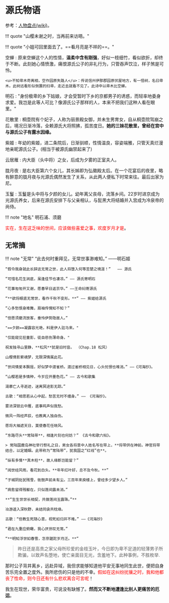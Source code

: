 # 源氏物语

参考：[人物盘点(wiki)](https://zh.wikipedia.org/zh-cn/Template:%E6%BA%90%E6%B0%8F%E7%89%A9%E8%AA%9E)。



!!! quote "山樱未谢之时，当再前来访晤。"

!!! quote "小姐可回里面去了。==看月亮是不祥的==。"

空蝉
:   原来空蝉这个人的性情，**温柔中含有刚强**，好似一枝细竹，看似欲折，却终于不断。此刻她心情愤激，痛恨源氏公子的非礼行为，只管吞声饮泣，样子煞是可怜。

    <u>不知帚木奇离相，空作园原失路人</u>：传说信州伊那郡园原伏屋地方，有一怪树，名曰帚木。此树远看形似倒置的扫帚，走近去就看不见了。此诗中以帚木比空蝉。

明石
:   "身份极卑的乡下姑娘，才会受暂时下乡的京都男子的诱惑，而轻率地委身求爱。我岂是此等人可比？像源氏公子那样的人，本来不把我们这种人看在眼里。"

花散里
:   桐壶院有个妃子，人称为丽景殿女御，并未生男育女，自从桐壶院驾崩之后，境况日渐冷落，全赖源氏大将照拂，孤苦度日。**她的三妹花散里，曾经在宫中与源氏公子有露水因缘。**

紫姬
:   年幼的紫姬，进二条院后，日渐驯顺，性情温良，容姿端雅，只管天真烂漫地亲昵源氏公子。(相当于被源氏幽禁起来了)

云居雁
:   内大臣（头中将）之女，后成为夕雾的正室夫人。

胧月夜
:   是右大臣第六个女儿，其长姊即为弘徽殿太后。在一个花宴后的夜里，略有醉意的胧月夜与光源氏偶然发生了关系，从此两人便私下时常来往。最后出家为尼。

玉鬘
:   玉鬘是头中将与夕颜的女儿。幼年离父丧母，流落乡间。22岁时进京成为光源氏养女，后来在源氏安排下与父亲相认，与髭黑大将结婚并入宫成为冷泉帝的尚侍。

!!! note "地名"
    明石浦、须磨

<span style="color:red">实在，生在这乏味的世间，应该做些喜爱之事，欢度岁月才是</span>。



## 无常摘



!!! note "无常"
    “此去何时重拜见，无常世事渺难知。” ——明石姬

    “假令我身就此长辞这无常之世，此人将堕入何等苦楚之境涯！”   —— 源氏

    “可惜名花生涧底，虽逢佳节也凄凉。” —— 源氏寄明石
    
    “花事匆匆开又谢，愿春早日返京华。” ——王命妇寄源氏

    “**欲将眼底无常世，看作千秋不变形。**” —— 紫姬给源氏

    “心多愁恨身难舞，扇袖传情知不知？”

    “但愿须磨流放客，垂怜伊势隐居人。”

    "==夕颜==凝露容光艳，料是伊人驻马来。"

    "仅能窥见狂童影，徒自悲伤薄命身。"

    祝发独寻山里静，**松风**犹是旧时音。 （Chap.18 松风）

    山樱倩影萦魂梦，无限深情属此花。

    “世间情爱本飘摇，好似梦中渡雀桥。渡过雀桥相见日，心头忧恨也难消。” ——《河海抄》。

    “山樱若是多情种，今岁应开墨色花。” —— 古今和歌集

    渴慕亡人寻逝迹，迷离冥途影无踪。”

    古歌：“相思若从心中起，愁苦无时不缠身。” —— 《河海抄》。

    雾浓深锁云中雁，底事鸣声似我愁。

    微风一阵经芦荻，也教离人独自伤。

    愿将大袖遮天日，莫使春花任晓风。

    “东路尽头**常陆带**，相逢片刻也何妨？” 《古今和歌六帖》。
    
    > 常陆国鹿岛神社举行祭礼之日，男女各将意中人姓名写在带上，**将带供在神前。神官将带结合，以定婚姻。此带称为“常陆带”，犹我国之“红线”也**。

    “纵有多情**真木柱**，故人缘断岂能留？”

    “阅世经风雨，看花到白头。**年年红叶好，总不及今秋。**”

    “子城阴处犹残雪，衙鼓声前未有尘。三百年来庾楼上，曾经多少望乡人。”

    “病愈留得残躯在，只似莲间露未消。”

    **“生生世世长相契，共做莲间玉露珠。”**

    冶游遥入深秋野，未结同衾共枕缘。

    古歌：“但教生死随心意，视死如归并不难。” ——《河海抄》

    “君在九重应俯瞰，我心厌世叹无常。”

    “**明知浮世如春雪，怎奈蹉跎岁月迁。**”



> 昨日还是高贵之家父母所珍爱的金枝玉叶，今日即为卑不足道的轻薄男子所欺骗，以致声名堕地，使亡亲面目无光，含羞地下。此种事例，不胜枚举.

那时公子背井离乡，远赴异域，我但求能够知道他平安无事地同生此世，便把自身苦乐完全置之度外。我所悲伤的只是他的不幸。<span style="color:red">假如在这纠纷扰攘之时，我和他都丧了性命，则今日还有什么悲欢离合可言呢</span>！

我生在现世，荣华富贵，可说没有缺憾了。**然而又不断地遭逢比别人更痛苦的厄运**。

